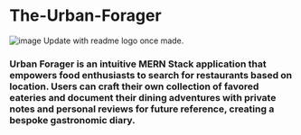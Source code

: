# The-Urban-Forager

![image]() Update with readme logo once made.

### Urban Forager is an intuitive MERN Stack application that empowers food enthusiasts to search for restaurants based on location. Users can craft their own collection of favored eateries and document their dining adventures with private notes and personal reviews for future reference, creating a bespoke gastronomic diary.
